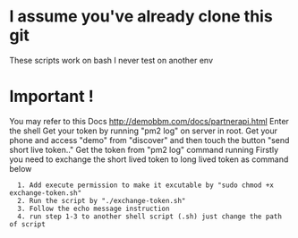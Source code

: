# I assume you've already clone this git
These scripts work on bash
I never test on another env

# Important !
  You may refer to this Docs http://demobbm.com/docs/partnerapi.html
    Enter the shell
    Get your token by running "pm2 log" on server in root.
    Get your phone and access "demo" from "discover" and then touch the button "send short live token.."
    Get the token from "pm2 log" command running
    Firstly you need to exchange the short lived token to long lived token as command below

      1. Add execute permission to make it excutable by "sudo chmod +x exchange-token.sh"
      2. Run the script by "./exchange-token.sh"
      3. Follow the echo message instruction
      4. run step 1-3 to another shell script (.sh) just change the path of script

